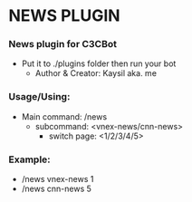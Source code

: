 # NEWS PLUGIN #

### News plugin for C3CBot
- Put it to ./plugins folder then run your bot
  - Author & Creator: Kaysil aka. me

### Usage/Using:
- Main command: /news
   - subcommand: <vnex-news/cnn-news>
      - switch page: <1/2/3/4/5>
### Example:
- /news vnex-news 1<br>
- /news cnn-news 5
